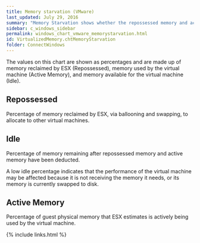 ```yaml
---
title: Memory starvation (VMware)
last_updated: July 29, 2016
summary: "Memory Starvation shows whether the repossessed memory and active memory are at levels that could affect the performance of the virtual machine."
sidebar: c_windows_sidebar
permalink: windows_chart_vmware_memorystarvation.html
id: VirtualizedMemory.chtMemoryStarvation
folder: ConnectWindows
---
```




The values on this chart are shown as percentages and are made up of memory reclaimed by ESX (Repossessed), memory used by the virtual machine (Active Memory), and memory available for the virtual machine (Idle).

## Repossessed

Percentage of memory reclaimed by ESX, via ballooning and swapping, to allocate to other virtual machines.

## Idle

Percentage of memory remaining after repossessed memory and active memory have been deducted.

A low idle percentage indicates that the performance of the virtual machine may be affected because it is not receiving the memory it needs, or its memory is currently swapped to disk.

## Active Memory

Percentage of guest physical memory that ESX estimates is actively being used by the virtual machine.



{% include links.html %}
